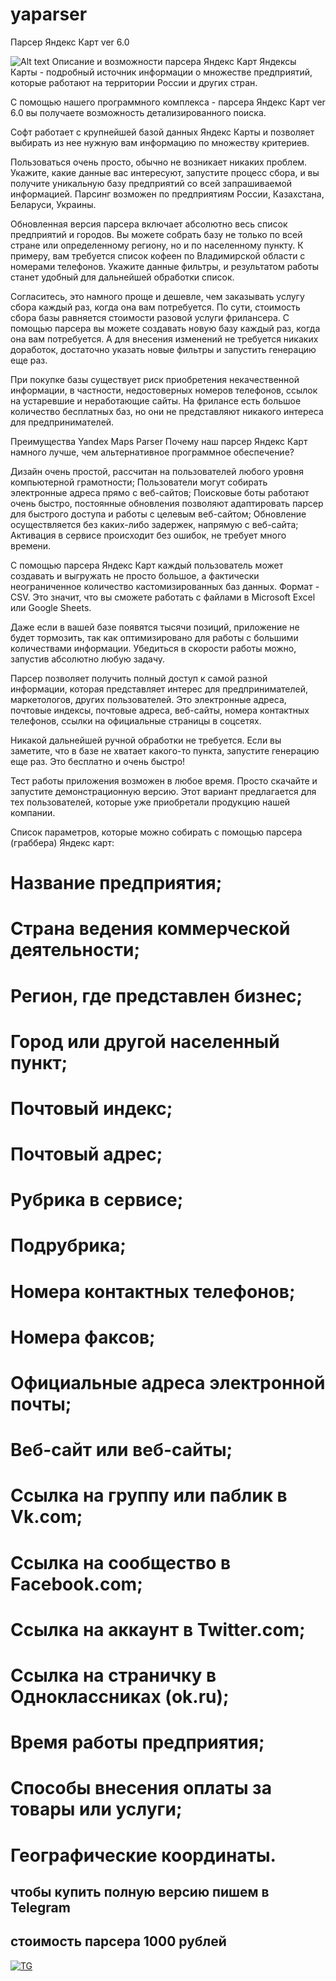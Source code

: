 # yaparser
Парсер Яндекс Карт ver 6.0

![Alt text](https://i.postimg.cc/g0Nk9QCt/zparst-1.png)
Описание и возможности парсера Яндекс Карт
Яндексы Карты - подробный источник информации о множестве предприятий, которые работают на территории России и других стран.

С помощью нашего программного комплекса - парсера Яндекс Карт ver 6.0 вы получаете возможность детализированного поиска.

Софт работает с крупнейшей базой данных Яндекс Карты и позволяет выбирать из нее нужную вам информацию по множеству критериев.

Пользоваться очень просто, обычно не возникает никаких проблем. Укажите, какие данные вас интересуют, запустите процесс сбора, и вы получите уникальную базу предприятий со всей запрашиваемой информацией. Парсинг возможен по предприятиям России, Казахстана, Беларуси, Украины.

Обновленная версия парсера включает абсолютно весь список предприятий и городов. Вы можете собрать базу не только по всей стране или определенному региону, но и по населенному пункту. К примеру, вам требуется список кофеен по Владимирской области с номерами телефонов. Укажите данные фильтры, и результатом работы станет удобный для дальнейшей обработки список.

Согласитесь, это намного проще и дешевле, чем заказывать услугу сбора каждый раз, когда она вам потребуется. По сути, стоимость сбора базы равняется стоимости разовой услуги фрилансера. С помощью парсера вы можете создавать новую базу каждый раз, когда она вам потребуется. А для внесения изменений не требуется никаких доработок, достаточно указать новые фильтры и запустить генерацию еще раз.

При покупке базы существует риск приобретения некачественной информации, в частности, недостоверных номеров телефонов, ссылок на устаревшие и неработающие сайты. На фрилансе есть большое количество бесплатных баз, но они не представляют никакого интереса для предпринимателей.

Преимущества Yandex Maps Parser
Почему наш парсер Яндекс Карт намного лучше, чем альтернативное программное обеспечение?

Дизайн очень простой, рассчитан на пользователей любого уровня компьютерной грамотности;
Пользователи могут собирать электронные адреса прямо с веб-сайтов;
Поисковые боты работают очень быстро, постоянные обновления позволяют адаптировать парсер для быстрого доступа и работы с целевым веб-сайтом;
Обновление осуществляется без каких-либо задержек, напрямую с веб-сайта;
Активация в сервисе происходит без ошибок, не требует много времени.
 

С помощью парсера Яндекс Карт каждый пользователь может создавать и выгружать не просто большое, а фактически неограниченное количество кастомизированных баз данных. Формат - CSV. Это значит, что вы сможете работать с файлами в Microsoft Excel или Google Sheets.

Даже если в вашей базе появятся тысячи позиций, приложение не будет тормозить, так как оптимизировано для работы с большими количествами информации. Убедиться в скорости работы можно, запустив абсолютно любую задачу.

Парсер позволяет получить полный доступ к самой разной информации, которая представляет интерес для предпринимателей, маркетологов, других пользователей. Это электронные адреса, почтовые индексы, почтовые адреса, веб-сайты, номера контактных телефонов, ссылки на официальные страницы в соцсетях.

Никакой дальнейшей ручной обработки не требуется. Если вы заметите, что в базе не хватает какого-то пункта, запустите генерацию еще раз. Это бесплатно и очень быстро!

Тест работы приложения возможен в любое время. Просто скачайте и запустите демонстрационную версию. Этот вариант предлагается для тех пользователей, которые уже приобретали продукцию нашей компании.

 

Список параметров, которые можно собирать с помощью парсера (граббера) Яндекс карт:

# Название предприятия;
# Страна ведения коммерческой деятельности;
# Регион, где представлен бизнес;
# Город или другой населенный пункт;
# Почтовый индекс;
# Почтовый адрес;
# Рубрика в сервисе;
# Подрубрика;
# Номера контактных телефонов;
# Номера факсов;
# Официальные адреса электронной почты;
# Веб-сайт или веб-сайты;
# Ссылка на группу или паблик в Vk.com;
# Ссылка на сообщество в Facebook.com;
# Ссылка на аккаунт в Twitter.com;
# Ссылка на страничку в Одноклассниках (ok.ru);
# Время работы предприятия;
# Способы внесения оплаты за товары или услуги;
# Географические координаты.
## чтобы купить полную версию пишем в Telegram
## стоимость парсера 1000 рублей
[![TG](https://i.postimg.cc/qBmSHVQj/TGFR-3.png)](https://t.me/fradyrad)
